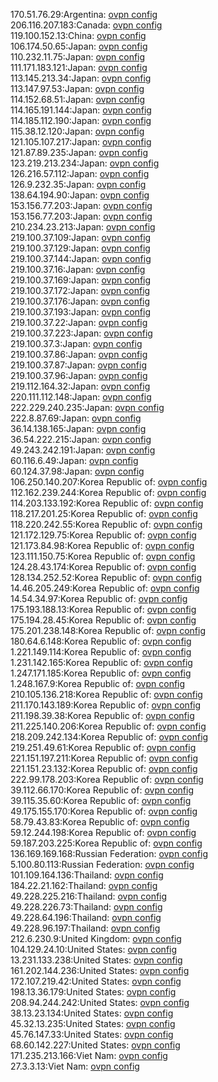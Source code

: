 170.51.76.29:Argentina: [ovpn config](vpn/170_51_76_29.ovpn)  
206.116.207.183:Canada: [ovpn config](vpn/206_116_207_183.ovpn)  
119.100.152.13:China: [ovpn config](vpn/119_100_152_13.ovpn)  
106.174.50.65:Japan: [ovpn config](vpn/106_174_50_65.ovpn)  
110.232.11.75:Japan: [ovpn config](vpn/110_232_11_75.ovpn)  
111.171.183.121:Japan: [ovpn config](vpn/111_171_183_121.ovpn)  
113.145.213.34:Japan: [ovpn config](vpn/113_145_213_34.ovpn)  
113.147.97.53:Japan: [ovpn config](vpn/113_147_97_53.ovpn)  
114.152.68.51:Japan: [ovpn config](vpn/114_152_68_51.ovpn)  
114.165.191.144:Japan: [ovpn config](vpn/114_165_191_144.ovpn)  
114.185.112.190:Japan: [ovpn config](vpn/114_185_112_190.ovpn)  
115.38.12.120:Japan: [ovpn config](vpn/115_38_12_120.ovpn)  
121.105.107.217:Japan: [ovpn config](vpn/121_105_107_217.ovpn)  
121.87.89.235:Japan: [ovpn config](vpn/121_87_89_235.ovpn)  
123.219.213.234:Japan: [ovpn config](vpn/123_219_213_234.ovpn)  
126.216.57.112:Japan: [ovpn config](vpn/126_216_57_112.ovpn)  
126.9.232.35:Japan: [ovpn config](vpn/126_9_232_35.ovpn)  
138.64.194.90:Japan: [ovpn config](vpn/138_64_194_90.ovpn)  
153.156.77.203:Japan: [ovpn config](vpn/153_156_77_203.ovpn)  
153.156.77.203:Japan: [ovpn config](vpn/153_156_77_203.ovpn)  
210.234.23.213:Japan: [ovpn config](vpn/210_234_23_213.ovpn)  
219.100.37.109:Japan: [ovpn config](vpn/219_100_37_109.ovpn)  
219.100.37.129:Japan: [ovpn config](vpn/219_100_37_129.ovpn)  
219.100.37.144:Japan: [ovpn config](vpn/219_100_37_144.ovpn)  
219.100.37.16:Japan: [ovpn config](vpn/219_100_37_16.ovpn)  
219.100.37.169:Japan: [ovpn config](vpn/219_100_37_169.ovpn)  
219.100.37.172:Japan: [ovpn config](vpn/219_100_37_172.ovpn)  
219.100.37.176:Japan: [ovpn config](vpn/219_100_37_176.ovpn)  
219.100.37.193:Japan: [ovpn config](vpn/219_100_37_193.ovpn)  
219.100.37.22:Japan: [ovpn config](vpn/219_100_37_22.ovpn)  
219.100.37.223:Japan: [ovpn config](vpn/219_100_37_223.ovpn)  
219.100.37.3:Japan: [ovpn config](vpn/219_100_37_3.ovpn)  
219.100.37.86:Japan: [ovpn config](vpn/219_100_37_86.ovpn)  
219.100.37.87:Japan: [ovpn config](vpn/219_100_37_87.ovpn)  
219.100.37.96:Japan: [ovpn config](vpn/219_100_37_96.ovpn)  
219.112.164.32:Japan: [ovpn config](vpn/219_112_164_32.ovpn)  
220.111.112.148:Japan: [ovpn config](vpn/220_111_112_148.ovpn)  
222.229.240.235:Japan: [ovpn config](vpn/222_229_240_235.ovpn)  
222.8.87.69:Japan: [ovpn config](vpn/222_8_87_69.ovpn)  
36.14.138.165:Japan: [ovpn config](vpn/36_14_138_165.ovpn)  
36.54.222.215:Japan: [ovpn config](vpn/36_54_222_215.ovpn)  
49.243.242.191:Japan: [ovpn config](vpn/49_243_242_191.ovpn)  
60.116.6.49:Japan: [ovpn config](vpn/60_116_6_49.ovpn)  
60.124.37.98:Japan: [ovpn config](vpn/60_124_37_98.ovpn)  
106.250.140.207:Korea Republic of: [ovpn config](vpn/106_250_140_207.ovpn)  
112.162.239.244:Korea Republic of: [ovpn config](vpn/112_162_239_244.ovpn)  
114.203.133.192:Korea Republic of: [ovpn config](vpn/114_203_133_192.ovpn)  
118.217.201.25:Korea Republic of: [ovpn config](vpn/118_217_201_25.ovpn)  
118.220.242.55:Korea Republic of: [ovpn config](vpn/118_220_242_55.ovpn)  
121.172.129.75:Korea Republic of: [ovpn config](vpn/121_172_129_75.ovpn)  
121.173.84.98:Korea Republic of: [ovpn config](vpn/121_173_84_98.ovpn)  
123.111.150.75:Korea Republic of: [ovpn config](vpn/123_111_150_75.ovpn)  
124.28.43.174:Korea Republic of: [ovpn config](vpn/124_28_43_174.ovpn)  
128.134.252.52:Korea Republic of: [ovpn config](vpn/128_134_252_52.ovpn)  
14.46.205.249:Korea Republic of: [ovpn config](vpn/14_46_205_249.ovpn)  
14.54.34.97:Korea Republic of: [ovpn config](vpn/14_54_34_97.ovpn)  
175.193.188.13:Korea Republic of: [ovpn config](vpn/175_193_188_13.ovpn)  
175.194.28.45:Korea Republic of: [ovpn config](vpn/175_194_28_45.ovpn)  
175.201.238.148:Korea Republic of: [ovpn config](vpn/175_201_238_148.ovpn)  
180.64.6.148:Korea Republic of: [ovpn config](vpn/180_64_6_148.ovpn)  
1.221.149.114:Korea Republic of: [ovpn config](vpn/1_221_149_114.ovpn)  
1.231.142.165:Korea Republic of: [ovpn config](vpn/1_231_142_165.ovpn)  
1.247.171.185:Korea Republic of: [ovpn config](vpn/1_247_171_185.ovpn)  
1.248.167.9:Korea Republic of: [ovpn config](vpn/1_248_167_9.ovpn)  
210.105.136.218:Korea Republic of: [ovpn config](vpn/210_105_136_218.ovpn)  
211.170.143.189:Korea Republic of: [ovpn config](vpn/211_170_143_189.ovpn)  
211.198.39.38:Korea Republic of: [ovpn config](vpn/211_198_39_38.ovpn)  
211.225.140.206:Korea Republic of: [ovpn config](vpn/211_225_140_206.ovpn)  
218.209.242.134:Korea Republic of: [ovpn config](vpn/218_209_242_134.ovpn)  
219.251.49.61:Korea Republic of: [ovpn config](vpn/219_251_49_61.ovpn)  
221.151.197.211:Korea Republic of: [ovpn config](vpn/221_151_197_211.ovpn)  
221.151.23.132:Korea Republic of: [ovpn config](vpn/221_151_23_132.ovpn)  
222.99.178.203:Korea Republic of: [ovpn config](vpn/222_99_178_203.ovpn)  
39.112.66.170:Korea Republic of: [ovpn config](vpn/39_112_66_170.ovpn)  
39.115.35.60:Korea Republic of: [ovpn config](vpn/39_115_35_60.ovpn)  
49.175.155.170:Korea Republic of: [ovpn config](vpn/49_175_155_170.ovpn)  
58.79.43.83:Korea Republic of: [ovpn config](vpn/58_79_43_83.ovpn)  
59.12.244.198:Korea Republic of: [ovpn config](vpn/59_12_244_198.ovpn)  
59.187.203.225:Korea Republic of: [ovpn config](vpn/59_187_203_225.ovpn)  
136.169.169.168:Russian Federation: [ovpn config](vpn/136_169_169_168.ovpn)  
5.100.80.113:Russian Federation: [ovpn config](vpn/5_100_80_113.ovpn)  
101.109.164.136:Thailand: [ovpn config](vpn/101_109_164_136.ovpn)  
184.22.21.162:Thailand: [ovpn config](vpn/184_22_21_162.ovpn)  
49.228.225.216:Thailand: [ovpn config](vpn/49_228_225_216.ovpn)  
49.228.226.73:Thailand: [ovpn config](vpn/49_228_226_73.ovpn)  
49.228.64.196:Thailand: [ovpn config](vpn/49_228_64_196.ovpn)  
49.228.96.197:Thailand: [ovpn config](vpn/49_228_96_197.ovpn)  
212.6.230.9:United Kingdom: [ovpn config](vpn/212_6_230_9.ovpn)  
104.129.24.10:United States: [ovpn config](vpn/104_129_24_10.ovpn)  
13.231.133.238:United States: [ovpn config](vpn/13_231_133_238.ovpn)  
161.202.144.236:United States: [ovpn config](vpn/161_202_144_236.ovpn)  
172.107.219.42:United States: [ovpn config](vpn/172_107_219_42.ovpn)  
198.13.36.179:United States: [ovpn config](vpn/198_13_36_179.ovpn)  
208.94.244.242:United States: [ovpn config](vpn/208_94_244_242.ovpn)  
38.13.23.134:United States: [ovpn config](vpn/38_13_23_134.ovpn)  
45.32.13.235:United States: [ovpn config](vpn/45_32_13_235.ovpn)  
45.76.147.33:United States: [ovpn config](vpn/45_76_147_33.ovpn)  
68.60.142.227:United States: [ovpn config](vpn/68_60_142_227.ovpn)  
171.235.213.166:Viet Nam: [ovpn config](vpn/171_235_213_166.ovpn)  
27.3.3.13:Viet Nam: [ovpn config](vpn/27_3_3_13.ovpn)  

